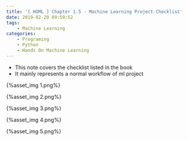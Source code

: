 ```yaml
---
title: '[ HOML ] Chapter 1.5 - Machine Learning Project Checklist'
date: 2019-02-20 09:59:52
tags:
	- Machine Learning
categories:
	- Programing
	- Python	
	- Hands On Machine Learning
---
```


- This note covers the checklist listed in the book
- It mainly represents a normal workflow of ml project

<!--more-->

{%asset_img 1.png%} 

{%asset_img 2.png%} 

{%asset_img 3.png%} 

{%asset_img 4.png%} 

{%asset_img 5.png%} 